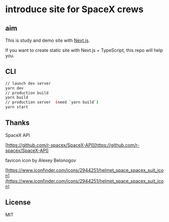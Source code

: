 # introduce site for SpaceX crews

## aim

This is study and demo site with [Next.js](https://nextjs.org/).

If you want to create static site with Next.js + TypeScript, this repo will help you.

## CLI

```bash
// launch dev server
yarn dev
// production build
yarn build
// production server  (need `yarn build`)
yarn start
```


## Thanks

SpaceX API

[https://github.com/r-spacex/SpaceX-API](https://github.com/r-spacex/SpaceX-API)

favicon icon by Alexey Belonogov

[https://www.iconfinder.com/icons/2944251/helmet_space_spacex_suit_icon](https://www.iconfinder.com/icons/2944251/helmet_space_spacex_suit_icon)

## License

MIT